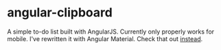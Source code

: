 # angular-clipboard
A simple to-do list built with AngularJS. Currently only properly works for mobile. I've rewritten it with Angular Material. Check that out [instead](https://github.com/amanbis/material-clipboard).
